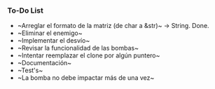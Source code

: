### To-Do List
* ~Arreglar el formato de la matriz (de char a &str)~ -> String. Done.
* ~Eliminar el enemigo~
* ~Implementar el desvío~
* ~Revisar la funcionalidad de las bombas~
* ~Intentar reemplazar el clone por algún puntero~
* ~Documentación~
* ~Test's~
* ~La bomba no debe impactar más de una vez~
